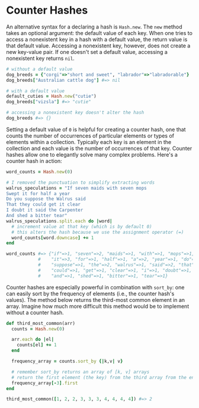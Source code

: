 # Counter Hashes

An alternative syntax for a declaring a hash is `Hash.new`. The `new` method
takes an optional argument: the default value of each key. When one tries to
access a nonexistent key in a hash with a default value, the return value is
that default value. Accessing a nonexistent key, however, does not create a new
key-value pair. If one doesn't set a default value, accessing a nonexistent key
returns `nil`.

```ruby
# without a default value
dog_breeds = {"corgi"=>"short and sweet", "labrador"=>"labradorable"}
dog_breeds["Australian cattle dog"] #=> nil

# with a default value
default_cuties = Hash.new("cutie")
dog_breeds["vizsla"] #=> "cutie"

# accessing a nonexistent key doesn't alter the hash
dog_breeds #=> {}
```

Setting a default value of `0` is helpful for creating a counter hash, one that
counts the number of occurrences of particular elements or types of elements
within a collection. Typically each key is an element in the collection and each
value is the number of occurrences of that key. Counter hashes allow one to
elegantly solve many complex problems. Here's a counter hash in action:

```ruby
word_counts = Hash.new(0)

# I removed the punctuation to simplify extracting words
walrus_speculations = "If seven maids with seven mops
Swept it for half a year
Do you suppose the Walrus said
That they could get it clear
I doubt it said the Carpenter
And shed a bitter tear"
walrus_speculations.split.each do |word|
  # increment value at that key (which is by default 0)
  # this alters the hash because we use the assignment operator (=)
  word_counts[word.downcase] += 1
end

word_counts #=> {"if"=>1, "seven"=>2, "maids"=>1, "with"=>1, "mops"=>1, "swept"=>1,
            #    "it"=>3, "for"=>1, "half"=>1, "a"=>2, "year"=>1, "do"=>1, "you"=>1,
            #    "suppose"=>1, "the"=>2, "walrus"=>1, "said"=>2, "that"=>1, "they"=>1,
            #    "could"=>1, "get"=>1, "clear"=>1, "i"=>1, "doubt"=>1, "carpenter"=>1,
            #    "and"=>1, "shed"=>1, "bitter"=>1, "tear"=>1}
```

Counter hashes are especially powerful in combination with `sort_by`: one can
easily sort by the frequency of elements (i.e., the counter hash's values). The
method below returns the third-most common element in an array. Imagine how much
more difficult this method would be to implement without a counter hash.

```ruby
def third_most_common(arr)
  counts = Hash.new(0)

  arr.each do |el|
    counts[el] += 1
  end

  frequency_array = counts.sort_by {|k,v| v}

  # remember sort_by returns an array of [k, v] arrays
  # return the first element (the key) from the third array from the end
  frequency_array[-3].first
end

third_most_common([1, 2, 2, 3, 3, 3, 4, 4, 4, 4]) #=> 2
```

